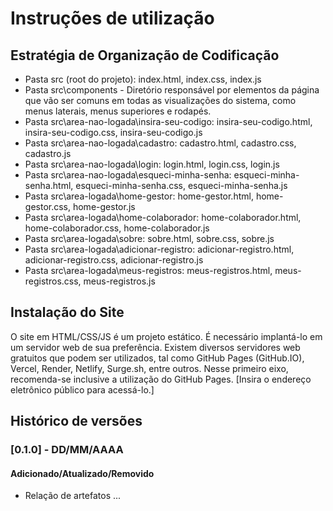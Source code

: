 # Instruções de utilização

## Estratégia de Organização de Codificação 

- Pasta src (root do projeto): index.html, index.css, index.js
- Pasta src\components - Diretório responsável por elementos da página que vão ser comuns em todas as visualizações do sistema, como menus laterais, menus superiores e rodapés.
- Pasta src\area-nao-logada\insira-seu-codigo: insira-seu-codigo.html, insira-seu-codigo.css, insira-seu-codigo.js
- Pasta src\area-nao-logada\cadastro: cadastro.html, cadastro.css, cadastro.js
- Pasta src\area-nao-logada\login: login.html, login.css, login.js
- Pasta src\area-nao-logada\esqueci-minha-senha: esqueci-minha-senha.html, esqueci-minha-senha.css, esqueci-minha-senha.js
- Pasta src\area-logada\home-gestor: home-gestor.html, home-gestor.css, home-gestor.js
- Pasta src\area-logada\home-colaborador: home-colaborador.html, home-colaborador.css, home-colaborador.js
- Pasta src\area-logada\sobre: sobre.html, sobre.css, sobre.js
- Pasta src\area-logada\adicionar-registro: adicionar-registro.html, adicionar-registro.css, adicionar-registro.js
- Pasta src\area-logada\meus-registros: meus-registros.html, meus-registros.css, meus-registros.js

## Instalação do Site

O site em HTML/CSS/JS é um projeto estático. É necessário implantá-lo em um servidor web de sua preferência. Existem diversos servidores web gratuitos que podem ser utilizados, tal como GitHub Pages (GitHub.IO), Vercel, Render, Netlify, Surge.sh, entre outros. Nesse primeiro eixo, recomenda-se inclusive a utilização do GitHub Pages. [Insira o endereço eletrônico público para acessá-lo.] 

## Histórico de versões

### [0.1.0] - DD/MM/AAAA
#### Adicionado/Atualizado/Removido
- Relação de artefatos ...
